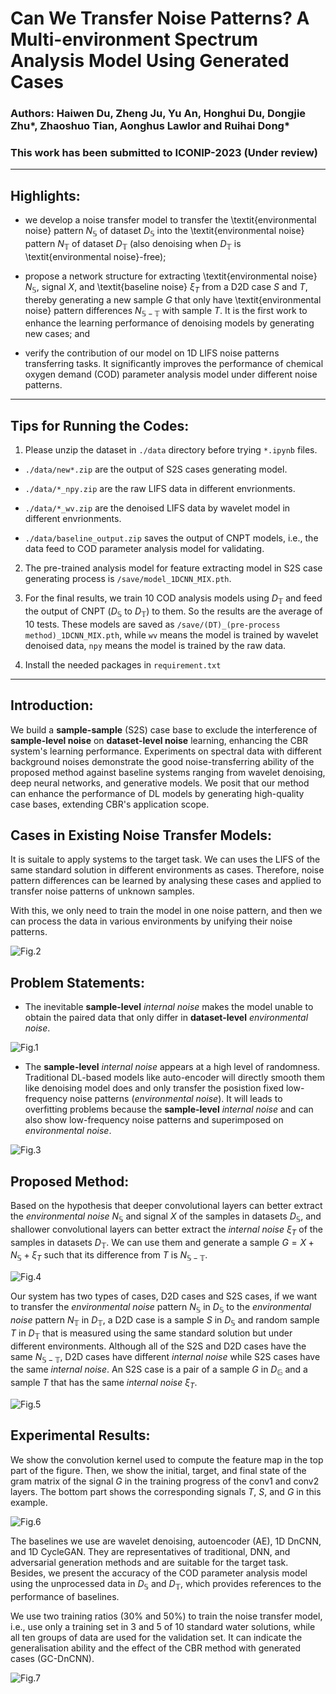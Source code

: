 # Can We Transfer Noise Patterns? A Multi-environment Spectrum Analysis Model Using Generated Cases

### Authors: Haiwen Du, Zheng Ju, Yu An, Honghui Du, Dongjie Zhu\*, Zhaoshuo Tian, Aonghus Lawlor and Ruihai Dong\*

### This work has been submitted to ICONIP-2023 (Under review)

---

## Highlights:

- we develop a noise transfer model to transfer the \textit{environmental noise} pattern  $N_\mathbb{S}$ of dataset $D_\mathbb{S}$ into the \textit{environmental noise} pattern $N_\mathbb{T}$ of dataset $D_\mathbb{T}$ (also denoising when $D_\mathbb{T}$ is \textit{environmental noise}-free);

- propose a network structure for extracting \textit{environmental noise} $N_\mathbb{S}$, signal $X$, and \textit{baseline noise} $\xi_{T}$ from a D2D case $S$ and $T$, thereby generating a new sample $G$ that only have \textit{environmental noise} pattern differences $N_\mathbb{S-T}$ with sample $T$. It is the first work to enhance the learning performance of denoising models by generating new cases; and

- verify the contribution of our model on 1D LIFS noise patterns transferring tasks. It significantly improves the performance of chemical oxygen demand (COD) parameter analysis model under different noise patterns.
---

## Tips for Running the Codes:

1. Please unzip the dataset in `./data` directory before trying `*.ipynb` files.

- `./data/new*.zip` are the output of S2S cases generating model.

- `./data/*_npy.zip` are the raw LIFS data in different envrionments.

- `./data/*_wv.zip` are the denoised LIFS data by wavelet model in different envrionments.

- `./data/baseline_output.zip` saves the output of CNPT models, i.e., the data feed to COD parameter analysis model for validating.

2. The pre-trained analysis model for feature extracting model in S2S case generating process is `/save/model_1DCNN_MIX.pth`.

3. For the final results, we train 10 COD analysis models using $D_\mathbb{T}$ and feed the output of CNPT ($D_\mathbb{S}$ to $D_\mathbb{T}$) to them. So the results are the average of 10 tests. These models are saved as `/save/(DT)_(pre-process method)_1DCNN_MIX.pth`, while `wv` means the model is trained by wavelet denoised data, `npy` means the model is trained by the raw data.

4. Install the needed packages in `requirement.txt`

---

## Introduction:

We build a **sample-sample** (S2S) case base to exclude the interference of **sample-level noise** on **dataset-level noise** learning, enhancing the CBR system's learning performance. Experiments on spectral data with different background noises demonstrate the good noise-transferring ability of the proposed method against baseline systems ranging from wavelet denoising, deep neural networks, and generative models. We posit that our method can enhance the performance of DL models by generating high-quality case bases, extending CBR's application scope.

## Cases in Existing Noise Transfer Models:

It is suitale to apply systems to the target task. We can uses the LIFS of the same standard solution in different environments as cases. Therefore, noise pattern differences can be learned by analysing these cases and applied to transfer noise patterns of unknown samples.

With this, we only need to train the model in one noise pattern, and then we can process the data in various environments by unifying their noise patterns.

![Fig.2](./images/Fig.2.jpg "Fig.2")

## Problem Statements:

- The inevitable **sample-level** *internal noise* makes the model unable to obtain the paired data that only differ in **dataset-level** *environmental noise*.

![Fig.1](images/Fig.1.jpg "Fig.1")

- The **sample-level** *internal noise* appears at a high level of randomness. Traditional DL-based models like auto-encoder will directly smooth them like denoising model does and only transfer the posistion fixed low-frequency noise patterns (*environmental noise*). It will leads to overfitting problems because the **sample-level** *internal noise* and can also show low-frequency noise patterns and superimposed on *environmental noise*.

![Fig.3](images/Fig.3.jpg "Fig.3")

## Proposed Method:

Based on the hypothesis that deeper convolutional layers can better extract the *environmental noise* $N_{\mathbb{S}}$ and signal $X$ of the samples in datasets $D_{\mathbb{S}}$, and shallower convolutional layers can better extract the *internal noise* $\xi_{T}$ of the samples in datasets $D_{\mathbb{T}}$. We can use them and generate a sample $G = X + N_{\mathbb{S}} + \xi_{T}$ such that its difference from $T$ is $N_{\mathbb{S} - \mathbb{T}}$.

![Fig.4](images/Fig.4.jpg "Fig.4")

Our system has two types of cases, D2D cases and S2S cases, if we want to transfer the *environmental noise* pattern $N_{\mathbb{S}}$ in $D_{\mathbb{S}}$ to the *environmental noise* pattern $N_{\mathbb{T}}$ in $D_{\mathbb{T}}$, a D2D case is a sample $S$ in $D_{\mathbb{S}}$ and random sample $T$ in $D_{\mathbb{T}}$ that is measured using the same standard solution but under different environments. Although all of the S2S and D2D cases have the same $N_{\mathbb{S}-\mathbb{T}}$, D2D cases have different *internal noise* while S2S cases have the same *internal noise*. An S2S case is a pair of a sample $G$ in $D_{\mathbb{G}}$ and a sample $T$ that has the same *internal noise* $\xi_{T}$.

![Fig.5](images/Fig.5.jpg "Fig.5")

## Experimental Results:

We show the convolution kernel used to compute the feature map in the top part of the figure. Then, we show the initial, target, and final state of the gram matrix of the signal $G$ in the training progress of the conv1 and conv2 layers. The bottom part shows the corresponding signals $T$, $S$, and $G$ in this example.

![Fig.6](images/Fig.6.jpg "Fig.6")

The baselines we use are wavelet denoising, autoencoder (AE), 1D DnCNN, and 1D CycleGAN. They are representatives of traditional, DNN, and adversarial generation methods and are suitable for the target task. Besides, we present the accuracy of the COD parameter analysis model using the unprocessed data in $D_\mathbb{S}$ and $D_\mathbb{T}$, which provides references to the performance of baselines. 

We use two training ratios (30\% and 50\%) to train the noise transfer model, i.e., use only a training set in 3 and 5 of 10 standard water solutions, while all ten groups of data are used for the validation set. It can indicate the generalisation ability and the effect of the CBR method with generated cases (GC-DnCNN). 

![Fig.7](images/Fig.7.jpg "Fig.7")
